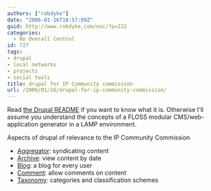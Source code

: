 ```yaml
---
authors: ["robdyke"]
date: "2006-01-16T18:57:09Z"
guid: http://www.robdyke.com/noc/?p=222
categories:
  - No Overall Control
id: 727
tags:
- drupal
- local networks
- projects
- social tools
title: drupal for IP Community commission
url: /2006/01/16/drupal-for-ip-community-commission/
---
```

Read [the Drupal README](http://drupal.org/node/35172) if you want to know what it is. Otherwise I'll assume you understand the concepts of a FLOSS modular CMS/web-application generator in a LAMP environment.

Aspects of drupal of relevance to the IP Community Commission

  * [Aggregator](http://drupal.org/handbook/modules/aggregator): syndicating content
  * [Archive](http://drupal.org/handbook/modules/archive): view content by date
  * [Blog](http://drupal.org/handbook/modules/blog): a blog for every user
  * [Comment](http://drupal.org/handbook/modules/comment): allow comments on content
  * [Taxonomy](http://drupal.org/handbook/modules/taxonomy): categories and classification schemes